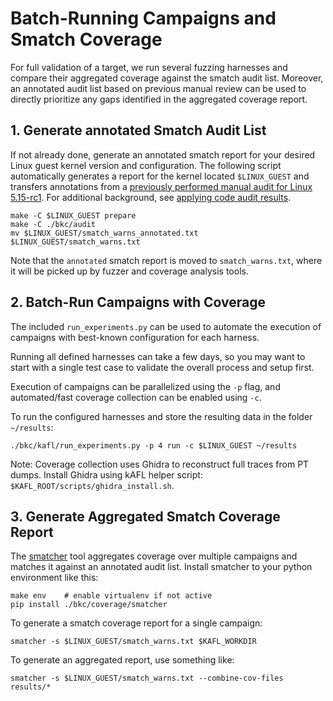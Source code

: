 # Batch-Running Campaigns and Smatch Coverage

For full validation of a target, we run several fuzzing harnesses and compare
their aggregated coverage against the smatch audit list. Moreover, an annotated
audit list based on previous manual review can be used to directly prioritize
any gaps identified in the aggregated coverage report.

## 1. Generate annotated Smatch Audit List

If not already done, generate an annotated smatch report for your desired Linux
guest kernel version and configuration.  The following script automatically
generates a report for the kernel located `$LINUX_GUEST` and transfers
annotations from a [previously performed manual audit for Linux
5.15-rc1](bkc/audit/sample_output/5.15-rc1/smatch_warns_5.15_tdx_allyesconfig_filtered_results_analyzed).
For additional background, see [applying code audit results](https://intel.github.io/ccc-linux-guest-hardening-docs/tdx-guest-hardening.html#applying-code-audit-results-to-different-kernel-trees).

```shell
make -C $LINUX_GUEST prepare
make -C ./bkc/audit
mv $LINUX_GUEST/smatch_warns_annotated.txt $LINUX_GUEST/smatch_warns.txt
```

Note that the `annotated` smatch report is moved to `smatch_warns.txt`,
where it will be picked up by fuzzer and coverage analysis tools.

## 2. Batch-Run Campaigns with Coverage

The included `run_experiments.py` can be used to automate the execution of
campaigns with best-known configuration for each harness.

Running all defined harnesses can take a few days, so you may want to start with
a single test case to validate the overall process and setup first.

Execution of campaigns can be parallelized using the `-p` flag, and
automated/fast coverage collection can be enabled using `-c`.

To run the configured harnesses and store the resulting data in the folder `~/results`:

```shell
./bkc/kafl/run_experiments.py -p 4 run -c $LINUX_GUEST ~/results
```

Note: Coverage collection uses Ghidra to reconstruct full traces from PT dumps.
Install Ghidra using kAFL helper script: `$KAFL_ROOT/scripts/ghidra_install.sh`.

## 3. Generate Aggregated Smatch Coverage Report

The [smatcher](bkc/coverage/smatcher) tool aggregates coverage over multiple
campaigns and matches it against an annotated audit list. Install smatcher to
your python environment like this:

```shell
make env    # enable virtualenv if not active
pip install ./bkc/coverage/smatcher
```

To generate a smatch coverage report for a single campaign:
```shell
smatcher -s $LINUX_GUEST/smatch_warns.txt $KAFL_WORKDIR
```

To generate an aggregated report, use something like:
```shell
smatcher -s $LINUX_GUEST/smatch_warns.txt --combine-cov-files results/*
```
